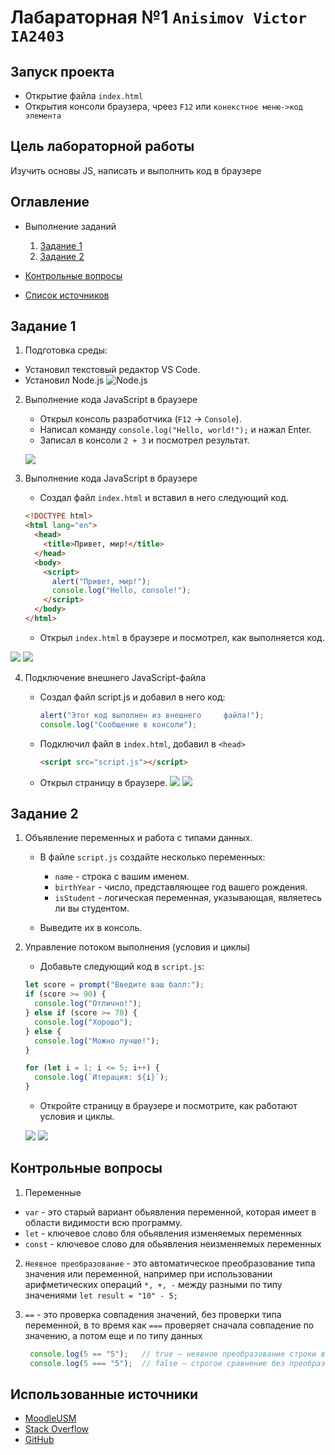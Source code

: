 # Лабараторная №1 `Anisimov Victor IA2403`
## Запуск проекта
- Открытие файла `index.html`
- Открытия консоли браузера, чреез `F12` или `конекстное меню->код элемента`

## Цель лабораторной работы
Изучить основы JS, написать и выполнить код в браузере

## Оглавление
- Выполнение заданий

  1. [Задание 1](#задание-1)
  2. [Задание 2](#задание-2)
- [Контрольные вопросы](#контрольные-вопросы)
- [Список источников](#использованные-источники)

## Задание 1

1. Подготовка среды:
- Установил текстовый редактор VS Code.
- Установил Node.js
![Node.js](node.png)

2. Выполнение кода JavaScript в браузере

   - Открыл консоль разработчика (`F12` → `Console`).
   - Написал команду `console.log("Hello, world!");` и нажал Enter.
   - Записал в консоли `2 + 3` и посмотрел результат.

    ![](consol.png)

3. Выполнение кода JavaScript в браузере
    - Создал файл `index.html` и вставил в него следующий код.

   ```html
   <!DOCTYPE html>
   <html lang="en">
     <head>
       <title>Привет, мир!</title>
     </head>
     <body>
       <script>
         alert("Привет, мир!");
         console.log("Hello, console!");
       </script>
     </body>
   </html>
   ```

   - Открыл `index.html` в браузере и посмотрел, как выполняется код.

  ![](hello.png)
  ![](cons_hello.png)

4. Подключение внешнего JavaScript-файла
    - Создал файл script.js и добавил в него     код:

       ```javascript
       alert("Этот код выполнен из внешнего     файла!");
       console.log("Сообщение в консоли");
       ```

    - Подключил файл в `index.html`,    добавил в `<head>`

       ```html
       <script src="script.js"></script>
       ```

    - Открыл страницу в браузере.
       ![](al_script.png)
       ![](cons_scr.png)


## Задание 2
1. Объявление переменных и работа с типами данных.

   - В файле `script.js` создайте несколько переменных:

     - `name` - строка с вашим именем.
     - `birthYear` - число, представляющее год вашего рождения.
     - `isStudent` - логическая переменная, указывающая, являетесь ли вы студентом.

   - Выведите их в консоль.

2. Управление потоком выполнения (условия и циклы)

   - Добавьте следующий код в `script.js`:

   ```javascript
   let score = prompt("Введите ваш балл:");
   if (score >= 90) {
     console.log("Отлично!");
   } else if (score >= 70) {
     console.log("Хорошо");
   } else {
     console.log("Можно лучше!");
   }

   for (let i = 1; i <= 5; i++) {
     console.log(`Итерация: ${i}`);
   }
   ```

   - Откройте страницу в браузере и посмотрите, как работают условия и циклы.

    ![](bal.png)
    ![](cod.png)

## Контрольные вопросы
1. Переменные
 - `var` - это старый вариант обьявления переменной, которая имеет в области видимости всю программу.
 - `let` - ключевое слово бля обьявления изменяемых переменных
 - `const` - ключевое слово для обьявления неизменяемых переменных

 2. `Неявное преобразование`  - это автоматическое преобразование типа значения или переменной, например при использовании арифметических операций `*, +, -` между разными по типу значениями `let result = "10" - 5;`

 3. `==` - это проверка совпадения значений, без проверки типа переменной, в то время как `===` проверяет сначала совпадение по значению, а потом еще и по типу данных
    ```javascript
     console.log(5 == "5");   // true — неявное преобразование строки в число
     console.log(5 === "5");  // false — строгое сравнение без преобразования
    ```

## Использованные источники
- [MoodleUSM](https://moodle.usm.md/mod/page/view.php?id=300750)
- [Stack Overflow](https://ru.stackoverflow.com/questions/789389/Как-в-markdown-сделать-ссылку-для-перехода-к-заголовку)
- [GitHub](https://gist.github.com/asabaylus/3071099#start-of-content)
